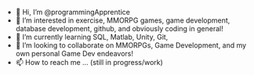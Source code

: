 - 👋 Hi, I’m @programmingApprentice
- 👀 I’m interested in exercise, MMORPG games, game development, database development, github, and obviously coding in general!
- 🌱 I’m currently learning SQL, Matlab, Unity, Git,
- 💞️ I’m looking to collaborate on MMORPGs, Game Development, and my own personal Game Dev endeavors!
- 📫 How to reach me ... (still in progress/work)

<!---
programmingApprentice/programmingApprentice is a ✨ special ✨ repository because its `README.md` (this file) appears on your GitHub profile.
You can click the Preview link to take a look at your changes.
--->
